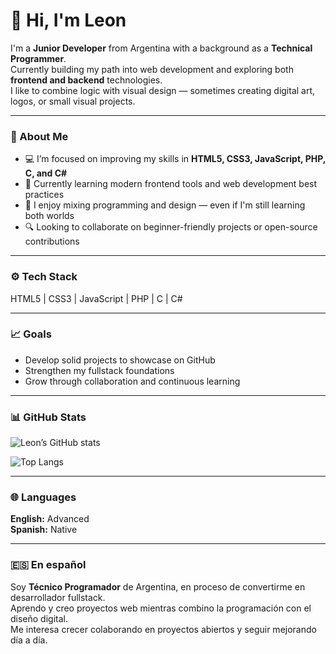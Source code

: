 # 👋 Hi, I'm Leon  

I'm a **Junior Developer** from Argentina with a background as a **Technical Programmer**.  
Currently building my path into web development and exploring both **frontend and backend** technologies.  
I like to combine logic with visual design — sometimes creating digital art, logos, or small visual projects.

---

### 🧩 About Me
- 💻 I’m focused on improving my skills in **HTML5, CSS3, JavaScript, PHP, C, and C#**  
- 🌱 Currently learning modern frontend tools and web development best practices  
- 🎨 I enjoy mixing programming and design — even if I'm still learning both worlds  
- 🔍 Looking to collaborate on beginner-friendly projects or open-source contributions  

---

### ⚙️ Tech Stack
HTML5 | CSS3 | JavaScript | PHP | C | C#  

---

### 📈 Goals
- Develop solid projects to showcase on GitHub  
- Strengthen my fullstack foundations  
- Grow through collaboration and continuous learning  

---

### 📊 GitHub Stats
![Leon’s GitHub stats](https://github-readme-stats.vercel.app/api?username=gonzalezleon&show_icons=true&theme=tokyonight)

![Top Langs](https://github-readme-stats.vercel.app/api/top-langs/?username=YOUR_GITHUB_USERNAME&layout=compact&theme=tokyonight)

---

### 🌐 Languages
**English:** Advanced  
**Spanish:** Native  

---

### 🇪🇸 En español
Soy **Técnico Programador** de Argentina, en proceso de convertirme en desarrollador fullstack.  
Aprendo y creo proyectos web mientras combino la programación con el diseño digital.  
Me interesa crecer colaborando en proyectos abiertos y seguir mejorando día a día.
